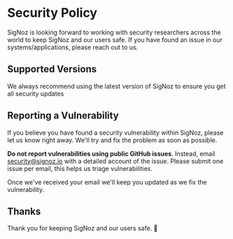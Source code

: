 # Security Policy

SigNoz is looking forward to working with security researchers across the world to keep SigNoz and our users safe. If you have found an issue in our systems/applications, please reach out to us.

## Supported Versions
We always recommend using the latest version of SigNoz to ensure you get all security updates

## Reporting a Vulnerability

If you believe you have found a security vulnerability within SigNoz, please let us know right away. We'll try and fix the problem as soon as possible.

**Do not report vulnerabilities using public GitHub issues**. Instead, email <security@signoz.io> with a detailed account of the issue. Please submit one issue per email, this helps us triage vulnerabilities.

Once we've received your email we'll keep you updated as we fix the vulnerability.

## Thanks

Thank you for keeping SigNoz and our users safe. 🙇
